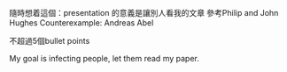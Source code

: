 隨時想着這個：presentation 的意義是讓別人看我的文章
參考Philip and John Hughes
Counterexample: Andreas Abel

不超過5個bullet points


My goal is infecting people, let them read my paper.


